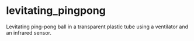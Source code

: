 levitating_pingpong
===================

Levitating ping-pong ball in a transparent plastic tube using a ventilator and an infrared sensor.